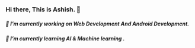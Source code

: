 ### Hi there, This is Ashish. 👋


##### 🔭 I’m currently working on Web Development And Android Development.
##### 🌱 I’m currently learning AI & Machine learning .


